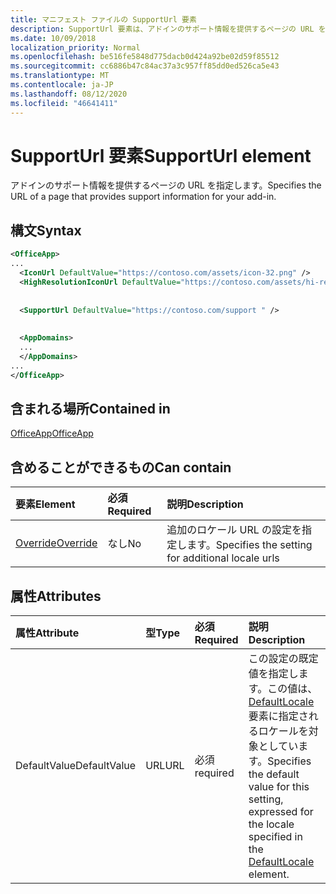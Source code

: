 ```yaml
---
title: マニフェスト ファイルの SupportUrl 要素
description: SupportUrl 要素は、アドインのサポート情報を提供するページの URL を指定します。
ms.date: 10/09/2018
localization_priority: Normal
ms.openlocfilehash: be516fe5848d775dacb0d424a92be02d59f85512
ms.sourcegitcommit: cc6886b47c84ac37a3c957ff85dd0ed526ca5e43
ms.translationtype: MT
ms.contentlocale: ja-JP
ms.lasthandoff: 08/12/2020
ms.locfileid: "46641411"
---
```

# <a name="supporturl-element"></a><span data-ttu-id="4e880-103">SupportUrl 要素</span><span class="sxs-lookup"><span data-stu-id="4e880-103">SupportUrl element</span></span>

<span data-ttu-id="4e880-104">アドインのサポート情報を提供するページの URL を指定します。</span><span class="sxs-lookup"><span data-stu-id="4e880-104">Specifies the URL of a page that provides support information for your add-in.</span></span>

## <a name="syntax"></a><span data-ttu-id="4e880-105">構文</span><span class="sxs-lookup"><span data-stu-id="4e880-105">Syntax</span></span>

```XML
<OfficeApp>
...
  <IconUrl DefaultValue="https://contoso.com/assets/icon-32.png" />
  <HighResolutionIconUrl DefaultValue="https://contoso.com/assets/hi-res-icon.png"/>
  
  
  <SupportUrl DefaultValue="https://contoso.com/support " />
  
  
  <AppDomains>
  ...
  </AppDomains>
...
</OfficeApp>
```

## <a name="contained-in"></a><span data-ttu-id="4e880-106">含まれる場所</span><span class="sxs-lookup"><span data-stu-id="4e880-106">Contained in</span></span>

[<span data-ttu-id="4e880-107">OfficeApp</span><span class="sxs-lookup"><span data-stu-id="4e880-107">OfficeApp</span></span>](officeapp.md)

## <a name="can-contain"></a><span data-ttu-id="4e880-108">含めることができるもの</span><span class="sxs-lookup"><span data-stu-id="4e880-108">Can contain</span></span>

|  <span data-ttu-id="4e880-109">要素</span><span class="sxs-lookup"><span data-stu-id="4e880-109">Element</span></span> | <span data-ttu-id="4e880-110">必須</span><span class="sxs-lookup"><span data-stu-id="4e880-110">Required</span></span> | <span data-ttu-id="4e880-111">説明</span><span class="sxs-lookup"><span data-stu-id="4e880-111">Description</span></span>  |
|:-----|:-----|:-----|
|  [<span data-ttu-id="4e880-112">Override</span><span class="sxs-lookup"><span data-stu-id="4e880-112">Override</span></span>](override.md)   | <span data-ttu-id="4e880-113">なし</span><span class="sxs-lookup"><span data-stu-id="4e880-113">No</span></span> | <span data-ttu-id="4e880-114">追加のロケール URL の設定を指定します。</span><span class="sxs-lookup"><span data-stu-id="4e880-114">Specifies the setting for additional locale urls</span></span> |

## <a name="attributes"></a><span data-ttu-id="4e880-115">属性</span><span class="sxs-lookup"><span data-stu-id="4e880-115">Attributes</span></span>

|<span data-ttu-id="4e880-116">属性</span><span class="sxs-lookup"><span data-stu-id="4e880-116">Attribute</span></span>|<span data-ttu-id="4e880-117">型</span><span class="sxs-lookup"><span data-stu-id="4e880-117">Type</span></span>|<span data-ttu-id="4e880-118">必須</span><span class="sxs-lookup"><span data-stu-id="4e880-118">Required</span></span>|<span data-ttu-id="4e880-119">説明</span><span class="sxs-lookup"><span data-stu-id="4e880-119">Description</span></span>|
|:-----|:-----|:-----|:-----|
|<span data-ttu-id="4e880-120">DefaultValue</span><span class="sxs-lookup"><span data-stu-id="4e880-120">DefaultValue</span></span>|<span data-ttu-id="4e880-121">URL</span><span class="sxs-lookup"><span data-stu-id="4e880-121">URL</span></span>|<span data-ttu-id="4e880-122">必須</span><span class="sxs-lookup"><span data-stu-id="4e880-122">required</span></span>|<span data-ttu-id="4e880-123">この設定の既定値を指定します。この値は、[DefaultLocale](defaultlocale.md) 要素に指定されるロケールを対象としています。</span><span class="sxs-lookup"><span data-stu-id="4e880-123">Specifies the default value for this setting, expressed for the locale specified in the [DefaultLocale](defaultlocale.md) element.</span></span>|
